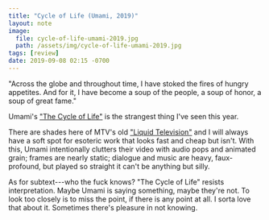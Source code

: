 ```yaml
---
title: "Cycle of Life (Umami, 2019)"
layout: note
image:
  file: cycle-of-life-umami-2019.jpg
  path: /assets/img/cycle-of-life-umami-2019.jpg
tags: [review]
date: 2019-09-08 02:15 -0700
---
```


"Across the globe and throughout time, I have stoked the fires of hungry appetites. And for it, I have become a soup of the people, a soup of honor, a soup of great fame."

Umami's ["The Cycle of Life"](https://www.youtube.com/watch?v=uraG-z0grkc) is the strangest thing I've seen this year.

There are shades here of MTV's old ["Liquid Television"](https://www.youtube.com/results?search_query=mtv+liquid+television) and I will always have a soft spot for esoteric work that looks fast and cheap but isn't. With this, Umami intentionally clutters their video with audio pops and animated grain; frames are nearly static; dialogue and music are heavy, faux-profound, but played so straight it can't be anything but silly.

As for subtext---who the fuck knows? "The Cycle of Life" resists interpretation. Maybe Umami is saying something, maybe they're not. To look too closely is to miss the point, if there is any point at all. I sorta love that about it. Sometimes there's pleasure in not knowing.
